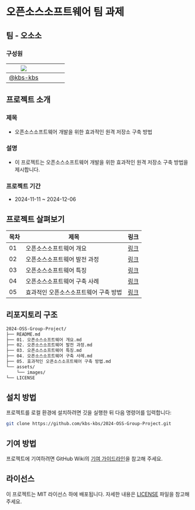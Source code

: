 # 오픈소스소프트웨어 팀 과제
## 팀 - 오소소
### 구성원
|<a href="https://github.com/kbs-kbs/2024-OSS-Group-Project/graphs/contributors"><img src="https://contrib.rocks/image?repo=kbs-kbs/kbs-kbs"/></a>||||| 
|:---:|:---:|:---:|:---:|:---:|
|[@kbs-kbs](https://github.com/kbs-kbs)|||||

## 프로젝트 소개
### 제목
- 오픈소스소프트웨어 개발을 위한 효과적인 원격 저장소 구축 방법
### 설명
- 이 프로젝트는 오픈소스소프트웨어 개발을 위한 효과적인 원격 저장소 구축 방법을 제시합니다.
### 프로젝트 기간
- 2024-11-11 ~ 2024-12-06

## 프로젝트 살펴보기

|목차|제목|링크|
|---|---|---|
|01|오픈소스소프트웨어 개요|[링크](https://github.com/kbs-kbs/2024-OSS-Group-Project/blob/main/01.%20오픈소스소프트웨어%20개요.md)|
|02|오픈소스소프트웨어 발전 과정|[링크](https://github.com/kbs-kbs/2024-OSS-Group-Project/blob/main/02.%20오픈소스소프트웨어%20발전%20과정.md)|
|03|오픈소스소프트웨어 특징|[링크](https://github.com/kbs-kbs/2024-OSS-Group-Project/blob/main/03.%20오픈소스소프트웨어%20특징.md)|
|04|오픈소스소프트웨어 구축 사례|[링크](https://github.com/kbs-kbs/2024-OSS-Group-Project/blob/main/04.%20오픈소스소프트웨어%20구축%20사례.md)|
|05|효과적인 오픈소스소프트웨어 구축 방법|[링크](https://github.com/kbs-kbs/2024-OSS-Group-Project/blob/main/05.%20효과적인%20오픈소스소프트웨어%20구축%20방법.md)|



## 리포지토리 구조

```bash
2024-OSS-Group-Project/
├── README.md
├── 01. 오픈소스소프트웨어 개요.md
├── 02. 오픈소스소프트웨어 발전 과정.md
├── 03. 오픈소스소프트웨어 특징.md
├── 04. 오픈소스소프트웨어 구축 사례.md
├── 05. 효과적인 오픈소스소프트웨어 구축 방법.md
└── assets/
    └── images/
└── LICENSE
```

## 설치 방법

프로젝트를 로컬 환경에 설치하려면 깃을 실행한 뒤 다음 명령어를 입력합니다:

```bash
git clone https://github.com/kbs-kbs/2024-OSS-Group-Project.git
```

## 기여 방법

프로젝트에 기여하려면 GitHub Wiki의 [기여 가이드라인](https://github.com/kbs-kbs/2024-OSS-Group-Project/wiki/%EA%B8%B0%EC%97%AC-%EA%B0%80%EC%9D%B4%EB%93%9C%EB%9D%BC%EC%9D%B8)을 참고해 주세요.

## 라이선스

이 프로젝트는 MIT 라이선스 하에 배포됩니다. 자세한 내용은 [LICENSE](https://github.com/kbs-kbs/2024-OSS-Group-Project/blob/main/LICENSE) 파일을 참고해 주세요.
